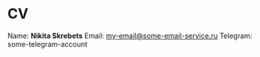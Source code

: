 # CV

Name: **Nikita Skrebets**
Email: my-email@some-email-service.ru
Telegram: some-telegram-account

